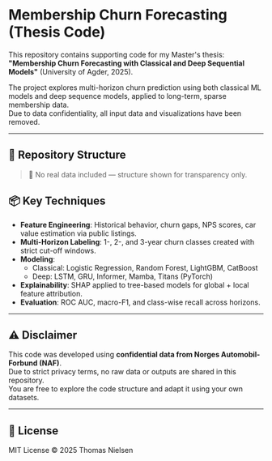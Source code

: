 # Membership Churn Forecasting (Thesis Code)

This repository contains supporting code for my Master's thesis:  
**"Membership Churn Forecasting with Classical and Deep Sequential Models"** (University of Agder, 2025).

The project explores multi-horizon churn prediction using both classical ML models and deep sequence models, applied to long-term, sparse membership data.  
Due to data confidentiality, all input data and visualizations have been removed.

---

## 🔧 Repository Structure

> 🚫 No real data included — structure shown for transparency only.

## 📦 Key Techniques

- **Feature Engineering**: Historical behavior, churn gaps, NPS scores, car value estimation via public listings.
- **Multi-Horizon Labeling**: 1-, 2-, and 3-year churn classes created with strict cut-off windows.
- **Modeling**:
  - Classical: Logistic Regression, Random Forest, LightGBM, CatBoost
  - Deep: LSTM, GRU, Informer, Mamba, Titans (PyTorch)
- **Explainability**: SHAP applied to tree-based models for global + local feature attribution.
- **Evaluation**: ROC AUC, macro-F1, and class-wise recall across horizons.

---

## ⚠️ Disclaimer

This code was developed using **confidential data from Norges Automobil-Forbund (NAF)**.  
Due to strict privacy terms, no raw data or outputs are shared in this repository.  
You are free to explore the code structure and adapt it using your own datasets.

---

## 📄 License

MIT License © 2025 Thomas Nielsen
